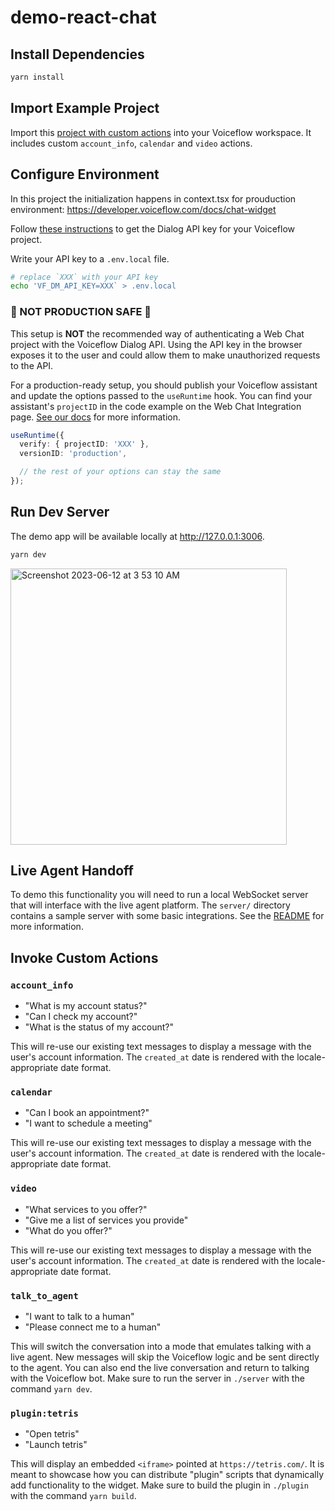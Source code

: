 # demo-react-chat

## Install Dependencies

```sh
yarn install
```

## Import Example Project

Import this [project with custom actions](example_project.vf) into your Voiceflow workspace.
It includes custom `account_info`, `calendar` and `video` actions.

## Configure Environment

In this project the initialization happens in context.tsx
for prouduction environment:
https://developer.voiceflow.com/docs/chat-widget


Follow [these instructions](https://developer.voiceflow.com/reference/project#obtaining-a-dialog-manager-api-key)
to get the Dialog API key for your Voiceflow project.

Write your API key to a `.env.local` file.

```sh
# replace `XXX` with your API key
echo 'VF_DM_API_KEY=XXX` > .env.local
```

### 🛑 NOT PRODUCTION SAFE 🛑

This setup is **NOT** the recommended way of authenticating a Web Chat project with the Voiceflow Dialog API.
Using the API key in the browser exposes it to the user and could allow them to make unauthorized requests to the API.

For a production-ready setup, you should publish your Voiceflow assistant and update the options passed to the `useRuntime` hook. You can find your assistant's `projectID` in the code example on the Web Chat Integration page.
[See our docs](https://developer.voiceflow.com/docs/chat-widget) for more information.

```ts
useRuntime({
  verify: { projectID: 'XXX' },
  versionID: 'production',

  // the rest of your options can stay the same
});
```

## Run Dev Server

The demo app will be available locally at <http://127.0.0.1:3006>.

```sh
yarn dev
```

<img width="442" alt="Screenshot 2023-06-12 at 3 53 10 AM" src="https://github.com/voiceflow/demo-react-chat/assets/3784470/417199c3-317f-4722-9b5f-e27fff78d6e8">

## Live Agent Handoff

To demo this functionality you will need to run a local WebSocket server that will interface with the live agent platform.
The `server/` directory contains a sample server with some basic integrations.
See the [README](server/README.md) for more information.

## Invoke Custom Actions

### `account_info`

- "What is my account status?"
- "Can I check my account?"
- "What is the status of my account?"

This will re-use our existing text messages to display a message with the user's account information.
The `created_at` date is rendered with the locale-appropriate date format.

### `calendar`

- "Can I book an appointment?"
- "I want to schedule a meeting"

This will re-use our existing text messages to display a message with the user's account information.
The `created_at` date is rendered with the locale-appropriate date format.

### `video`

- "What services to you offer?"
- "Give me a list of services you provide"
- "What do you offer?"

This will re-use our existing text messages to display a message with the user's account information.
The `created_at` date is rendered with the locale-appropriate date format.

### `talk_to_agent`

- "I want to talk to a human"
- "Please connect me to a human"

This will switch the conversation into a mode that emulates talking with a live agent.
New messages will skip the Voiceflow logic and be sent directly to the agent.
You can also end the live conversation and return to talking with the Voiceflow bot.
Make sure to run the server in `./server` with the command `yarn dev`.

### `plugin:tetris`

- "Open tetris"
- "Launch tetris"

This will display an embedded `<iframe>` pointed at `https://tetris.com/`.
It is meant to showcase how you can distribute "plugin" scripts that dynamically add functionality to the widget.
Make sure to build the plugin in `./plugin` with the command `yarn build`.
